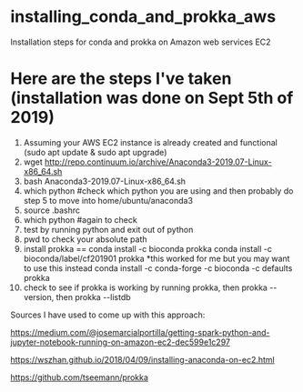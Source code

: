 # installing_conda_and_prokka_aws
Installation steps for conda and prokka on Amazon web services EC2

# Here are the steps I've taken (installation was done on Sept 5th of 2019)

1. Assuming your AWS EC2 instance is already created and functional (sudo apt update & sudo apt upgrade)
2. wget http://repo.continuum.io/archive/Anaconda3-2019.07-Linux-x86_64.sh
3. bash Anaconda3-2019.07-Linux-x86_64.sh
4. which python #check which python you are using and then probably do step 5 to move into home/ubuntu/anaconda3
5. source .bashrc
6. which python #again to check
7. test by running python and exit out of python
8. pwd to check your absolute path
9. install prokka ==  conda install -c bioconda prokka 
                       conda install -c bioconda/label/cf201901 prokka 
                       *this worked for me but you may want to use this instead
                       conda install -c conda-forge -c bioconda -c defaults prokka
10. check to see if prokka is working by running prokka, then prokka --version, then prokka --listdb

Sources I have used to come up with this approach:

https://medium.com/@josemarcialportilla/getting-spark-python-and-jupyter-notebook-running-on-amazon-ec2-dec599e1c297

https://wszhan.github.io/2018/04/09/installing-anaconda-on-ec2.html

https://github.com/tseemann/prokka

